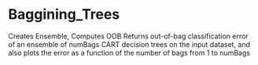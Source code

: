 # Baggining_Trees
Creates Ensemble, Computes OOB
Returns out-of-bag classification error of an ensemble of
numBags CART decision trees on the input dataset, and also plots the error
as a function of the number of bags from 1 to numBags
